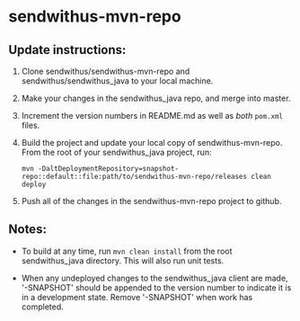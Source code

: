 sendwithus-mvn-repo
===================

Update instructions:
--------------------

1. Clone sendwithus/sendwithus-mvn-repo and sendwithus/sendwithus_java to your local machine.
2. Make your changes in the sendwithus_java repo, and merge into master.
3. Increment the version numbers in README.md as well as *both* `pom.xml` files.
4. Build the project and update your local copy of sendwithus-mvn-repo.  From the root of your sendwithus_java project, run:

    `mvn -DaltDeploymentRepository=snapshot-repo::default::file:path/to/sendwithus-mvn-repo/releases clean deploy`

5. Push all of the changes in the sendwithus-mvn-repo project to github.


Notes:
--------------------

- To build at any time, run `mvn clean install` from the root sendwithus_java directory.  This will also run unit tests.

- When any undeployed changes to the sendwithus_java client are made, '-SNAPSHOT' should be appended to the version number to indicate it is in a development state.  Remove '-SNAPSHOT' when work has completed.
